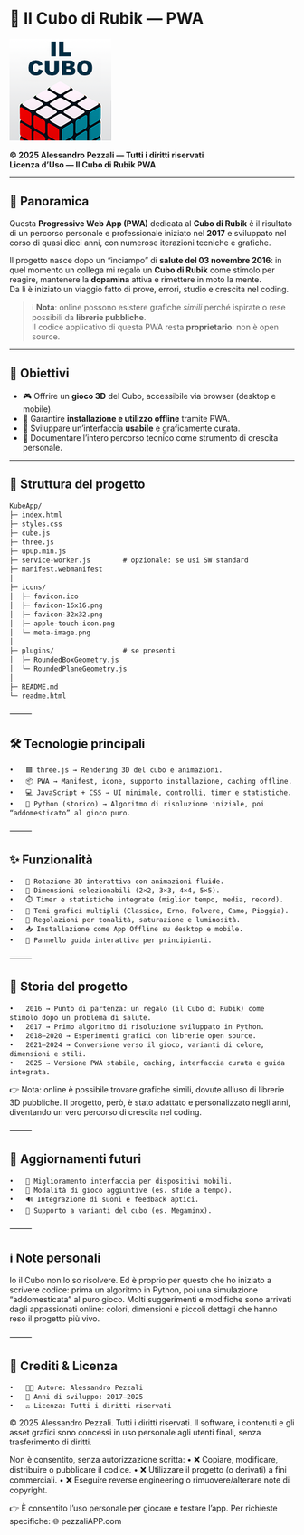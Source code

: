 
# 🧩 Il Cubo di Rubik — PWA
![Icona App](icons/apple-touch-icon.png)

**© 2025 Alessandro Pezzali — Tutti i diritti riservati**  
**Licenza d’Uso — Il Cubo di Rubik PWA**

---

## 📖 Panoramica

Questa **Progressive Web App (PWA)** dedicata al **Cubo di Rubik** è il risultato di un percorso personale e professionale iniziato nel **2017** e sviluppato nel corso di quasi dieci anni, con numerose iterazioni tecniche e grafiche.  

Il progetto nasce dopo un “inciampo” di **salute del 03 novembre 2016**: in quel momento un collega mi regalò un **Cubo di Rubik** come stimolo per reagire, mantenere la **dopamina** attiva e rimettere in moto la mente.  
Da lì è iniziato un viaggio fatto di prove, errori, studio e crescita nel coding.

> ℹ️ **Nota**: online possono esistere grafiche *simili* perché ispirate o rese possibili da **librerie pubbliche**.  
> Il codice applicativo di questa PWA resta **proprietario**: non è open source.

---

## 🎯 Obiettivi

- 🎮 Offrire un **gioco 3D** del Cubo, accessibile via browser (desktop e mobile).  
- 📲 Garantire **installazione e utilizzo offline** tramite PWA.  
- 🎨 Sviluppare un’interfaccia **usabile** e graficamente curata.  
- 📘 Documentare l’intero percorso tecnico come strumento di crescita personale.  

---

## 📂 Struttura del progetto

```text
KubeApp/
├─ index.html
├─ styles.css
├─ cube.js
├─ three.js
├─ upup.min.js
├─ service-worker.js        # opzionale: se usi SW standard
├─ manifest.webmanifest
│
├─ icons/
│  ├─ favicon.ico
│  ├─ favicon-16x16.png
│  ├─ favicon-32x32.png
│  ├─ apple-touch-icon.png
│  └─ meta-image.png
│
├─ plugins/                 # se presenti
│  ├─ RoundedBoxGeometry.js
│  └─ RoundedPlaneGeometry.js
│
├─ README.md
└─ readme.html

```
⸻

## 🛠️ Tecnologie principali
	•	🟦 three.js → Rendering 3D del cubo e animazioni.
	•	📦 PWA → Manifest, icone, supporto installazione, caching offline.
	•	💻 JavaScript + CSS → UI minimale, controlli, timer e statistiche.
	•	🐍 Python (storico) → Algoritmo di risoluzione iniziale, poi “addomesticato” al gioco puro.

⸻

## ✨ Funzionalità
	•	🔄 Rotazione 3D interattiva con animazioni fluide.
	•	📏 Dimensioni selezionabili (2×2, 3×3, 4×4, 5×5).
	•	⏱️ Timer e statistiche integrate (miglior tempo, media, record).
	•	🎨 Temi grafici multipli (Classico, Erno, Polvere, Camo, Pioggia).
	•	🌈 Regolazioni per tonalità, saturazione e luminosità.
	•	📥 Installazione come App Offline su desktop e mobile.
	•	📖 Pannello guida interattiva per principianti.

⸻

## 📖 Storia del progetto
	•	2016 → Punto di partenza: un regalo (il Cubo di Rubik) come stimolo dopo un problema di salute.
	•	2017 → Primo algoritmo di risoluzione sviluppato in Python.
	•	2018–2020 → Esperimenti grafici con librerie open source.
	•	2021–2024 → Conversione verso il gioco, varianti di colore, dimensioni e stili.
	•	2025 → Versione PWA stabile, caching, interfaccia curata e guida integrata.

👉 Nota: online è possibile trovare grafiche simili, dovute all’uso di librerie 3D pubbliche.
Il progetto, però, è stato adattato e personalizzato negli anni, diventando un vero percorso di crescita nel coding.

⸻

## 🚀 Aggiornamenti futuri
	•	📱 Miglioramento interfaccia per dispositivi mobili.
	•	🏁 Modalità di gioco aggiuntive (es. sfide a tempo).
	•	🔊 Integrazione di suoni e feedback aptici.
	•	🧮 Supporto a varianti del cubo (es. Megaminx).

⸻

## ℹ️ Note personali

Io il Cubo non lo so risolvere.
Ed è proprio per questo che ho iniziato a scrivere codice: prima un algoritmo in Python, poi una simulazione “addomesticata” al puro gioco.
Molti suggerimenti e modifiche sono arrivati dagli appassionati online: colori, dimensioni e piccoli dettagli che hanno reso il progetto più vivo.

⸻

## 📌 Crediti & Licenza
	•	👨‍💻 Autore: Alessandro Pezzali
	•	📅 Anni di sviluppo: 2017–2025
	•	⚖️ Licenza: Tutti i diritti riservati

© 2025 Alessandro Pezzali. Tutti i diritti riservati.
Il software, i contenuti e gli asset grafici sono concessi in uso personale agli utenti finali, senza trasferimento di diritti.

Non è consentito, senza autorizzazione scritta:
	•	❌ Copiare, modificare, distribuire o pubblicare il codice.
	•	❌ Utilizzare il progetto (o derivati) a fini commerciali.
	•	❌ Eseguire reverse engineering o rimuovere/alterare note di copyright.

👉 È consentito l’uso personale per giocare e testare l’app.
Per richieste specifiche: 🌐 pezzaliAPP.com
